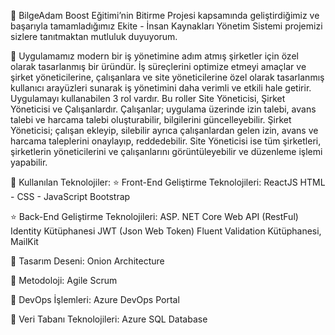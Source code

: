 📝 BilgeAdam Boost Eğitimi’nin Bitirme Projesi kapsamında geliştirdiğimiz ve başarıyla tamamladığımız Ekite - İnsan Kaynakları Yönetim Sistemi projemizi sizlere tanıtmaktan mutluluk duyuyorum. 

 🚀 Uygulamamız modern bir iş yönetimine adım atmış şirketler için özel olarak tasarlanmış bir üründür. İş süreçlerini optimize etmeyi amaçlar ve şirket yöneticilerine, çalışanlara ve site yöneticilerine özel olarak tasarlanmış kullanıcı arayüzleri sunarak iş yönetimini daha verimli ve etkili hale getirir. Uygulamayı kullanabilen 3 rol vardır. Bu roller Site Yöneticisi, Şirket Yöneticisi ve Çalışanlardır. Çalışanlar; uygulama üzerinde izin talebi, avans talebi ve harcama talebi oluşturabilir, bilgilerini güncelleyebilir. Şirket Yöneticisi; çalışan ekleyip, silebilir ayrıca çalışanlardan gelen izin, avans ve harcama taleplerini onaylayıp, reddedebilir. Site Yöneticisi ise tüm şirketleri, şirketlerin yöneticilerini ve çalışanlarını görüntüleyebilir ve düzenleme işlemi yapabilir.
 
📢 Kullanılan Teknolojiler: 
⭐ Front-End Geliştirme Teknolojileri: 
ReactJS
HTML - CSS - JavaScript
Bootstrap

⭐ Back-End Geliştirme Teknolojileri: 
ASP. NET Core Web API (RestFul)
Identity Kütüphanesi
JWT (Json Web Token)
Fluent Validation Kütüphanesi, MailKit

 📢 Tasarım Deseni: 
Onion Architecture

 📢 Metodoloji: 
Agile
Scrum

 📢 DevOps İşlemleri: 
Azure DevOps Portal

 📢 Veri Tabanı Teknolojileri: 
Azure SQL Database
